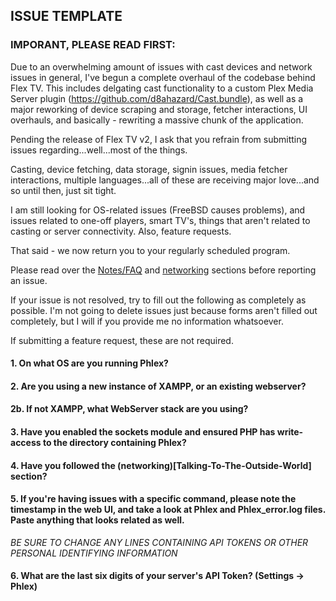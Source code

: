 ## ISSUE TEMPLATE

### IMPORANT, PLEASE READ FIRST:

Due to an overwhelming amount of issues with cast devices and network issues in general, I've begun
a complete overhaul of the codebase behind Flex TV. This includes delgating cast functionality to a custom
Plex Media Server plugin (https://github.com/d8ahazard/Cast.bundle), as well as a major reworking of device
scraping and storage, fetcher interactions, UI overhauls, and basically - rewriting a massive chunk of
the application.

Pending the release of Flex TV v2, I ask that you refrain from submitting issues regarding...well...most of the things.

Casting, device fetching, data storage, signin issues, media fetcher interactions, multiple languages...all
of these are receiving major love...and so until then, just sit tight.

I am still looking for OS-related issues (FreeBSD causes problems), and issues related to one-off players, smart TV's,
things that aren't related to casting or server connectivity. Also, feature requests.

That said - we now return you to your regularly scheduled program.


Please read over the [Notes/FAQ](Notes-FAQ) and [networking](Talking-To-The-Outside-World) sections before reporting an issue.

If your issue is not resolved, try to fill out the following as completely as possible. I'm not going to delete issues just because forms aren't filled out completely, but I will if you provide me no information whatsoever.

If submitting a feature request, these are not required.

#### 1. On what OS are you running Phlex?

#### 2. Are you using a new instance of XAMPP, or an existing webserver?

#### 2b. If not XAMPP, what WebServer stack are you using?

#### 3. Have you enabled the sockets module and ensured PHP has write-access to the directory containing Phlex?

#### 4. Have you followed the (networking)[Talking-To-The-Outside-World] section?

#### 5. If you're having issues with a specific command, please note the timestamp in the web UI, and take a look at Phlex and Phlex_error.log files.  Paste anything that looks related as well.

*BE SURE TO CHANGE ANY LINES CONTAINING API TOKENS OR OTHER PERSONAL IDENTIFYING INFORMATION*

#### 6. What are the last six digits of your server's API Token? (Settings -> Phlex)
